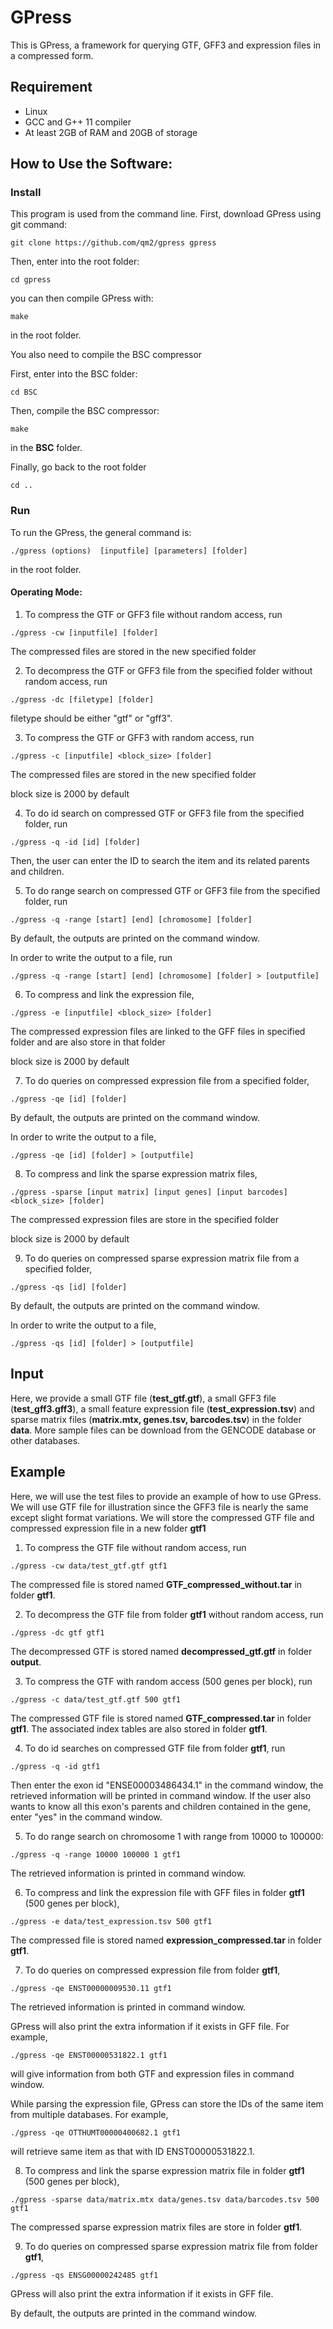 # GPress
This is GPress, a framework for querying GTF, GFF3 and expression files in a compressed form.

## Requirement
- Linux
- GCC and G++ 11 compiler
- At least 2GB of RAM and 20GB of storage

## How to Use the Software:

### Install
This program is used from the command line. First, download GPress using git command:
```
git clone https://github.com/qm2/gpress gpress
```
Then, enter into the root folder:
```
cd gpress
```
you can then compile GPress with:
```
make
```
in the root folder.

You also need to compile the BSC compressor

First, enter into the BSC folder:
```
cd BSC
```
Then, compile the BSC compressor:
```
make
```
in the **BSC** folder.

Finally, go back to the root folder
```
cd ..
```

### Run
To run the GPress, the general command is:
```
./gpress (options)  [inputfile] [parameters] [folder]
```
in the root folder.

#### Operating Mode:
1. To compress the GTF or GFF3 file without random access, run
```
./gpress -cw [inputfile] [folder]
```
The compressed files are stored in the new specified folder

2. To decompress the GTF or GFF3 file from the specified folder without random access, run 
```
./gpress -dc [filetype] [folder]
```
filetype should be either "gtf" or "gff3".

3. To compress the GTF or GFF3 with random access, run 
```
./gpress -c [inputfile] <block_size> [folder]
```
The compressed files are stored in the new specified folder

block size is 2000 by default

4. To do id search on compressed GTF or GFF3 file from the specified folder, run 
```
./gpress -q -id [id] [folder]
```
Then, the user can enter the ID to search the item and its related parents and children.

5. To do range search on compressed GTF or GFF3 file from the specified folder, run 
```
./gpress -q -range [start] [end] [chromosome] [folder]
```

By default, the outputs are printed on the command window. 

In order to write the output to a file, run
```
./gpress -q -range [start] [end] [chromosome] [folder] > [outputfile]
```

6. To compress and link the expression file, 
```
./gpress -e [inputfile] <block_size> [folder]
```
The compressed expression files are linked to the GFF files in specified folder and are also store in that folder

block size is 2000 by default

7. To do queries on compressed expression file from a specified folder,
```
./gpress -qe [id] [folder]
```
By default, the outputs are printed on the command window. 

In order to write the output to a file, 

```
./gpress -qe [id] [folder] > [outputfile]
```

8. To compress and link the sparse expression matrix files, 
```
./gpress -sparse [input matrix] [input genes] [input barcodes] <block_size> [folder]
```
The compressed expression files are store in the specified folder

block size is 2000 by default

9. To do queries on compressed sparse expression matrix file from a specified folder,
```
./gpress -qs [id] [folder]
```
By default, the outputs are printed on the command window. 

In order to write the output to a file, 

```
./gpress -qs [id] [folder] > [outputfile]
```


## Input

Here, we provide a small GTF file (**test_gtf.gtf**), a small GFF3 file (**test_gff3.gff3**), a small feature expression file (**test_expression.tsv**) and sparse matrix files (**matrix.mtx, genes.tsv, barcodes.tsv**) in the folder **data**. More sample files can be download from the GENCODE database or other databases.

## Example
Here, we will use the test files to provide an example of how to use GPress. We will use GTF file for illustration since the GFF3 file is nearly the same except slight format variations. We will store the compressed GTF file and compressed expression file in a new folder **gtf1**
1. To compress the GTF file without random access, run
```
./gpress -cw data/test_gtf.gtf gtf1
```
The compressed file is stored named **GTF_compressed_without.tar** in folder **gtf1**.

2. To decompress the GTF file from folder **gtf1** without random access, run 
```
./gpress -dc gtf gtf1
```
The decompressed GTF is stored named **decompressed_gtf.gtf** in folder **output**.

3. To compress the GTF with random access (500 genes per block), run 
```
./gpress -c data/test_gtf.gtf 500 gtf1
```
The compressed GTF file is stored named **GTF_compressed.tar** in folder **gtf1**.
The associated index tables are also stored in folder **gtf1**.

4. To do id searches on compressed GTF file from folder **gtf1**, run
```
./gpress -q -id gtf1
```
Then enter the exon id "ENSE00003486434.1" in the command window, the retrieved information will be printed in command window.
If the user also wants to know all this exon's parents and children contained in the gene, enter "yes" in the command window.

5. To do range search on chromosome 1 with range from 10000 to 100000:
```
./gpress -q -range 10000 100000 1 gtf1 
```
The retrieved information is printed in command window.

6. To compress and link the expression file with GFF files in folder **gtf1** (500 genes per block), 
```
./gpress -e data/test_expression.tsv 500 gtf1
```
The compressed file is stored named **expression_compressed.tar** in folder **gtf1**.

7. To do queries on compressed expression file from folder **gtf1**,
```
./gpress -qe ENST00000009530.11 gtf1 
```
The retrieved information is printed in command window.

GPress will also print the extra information if it exists in GFF file. For example, 
```
./gpress -qe ENST00000531822.1 gtf1 
```
will give information from both GTF and expression files in command window.

While parsing the expression file, GPress can store the IDs of the same item from multiple databases. For example, 
```
./gpress -qe OTTHUMT00000400682.1 gtf1 
```
will retrieve same item as that with ID ENST00000531822.1.

8. To compress and link the sparse expression matrix file in folder **gtf1** (500 genes per block), 
```
./gpress -sparse data/matrix.mtx data/genes.tsv data/barcodes.tsv 500 gtf1
```
The compressed sparse expression matrix files are store in folder **gtf1**.


9. To do queries on compressed sparse expression matrix file from folder **gtf1**,
```
./gpress -qs ENSG00000242485 gtf1
```
GPress will also print the extra information if it exists in GFF file.

By default, the outputs are printed in the command window. 






